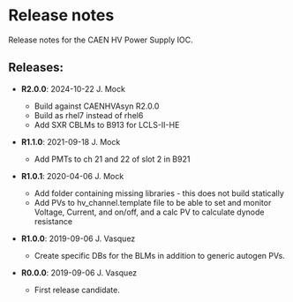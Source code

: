 # Release notes

Release notes for the CAEN HV Power Supply IOC.

## Releases:
* __R2.0.0__: 2024-10-22 J. Mock
  * Build against CAENHVAsyn R2.0.0
  * Build as rhel7 instead of rhel6
  * Add SXR CBLMs to B913 for LCLS-II-HE

* __R1.1.0__: 2021-09-18 J. Mock
  * Add PMTs to ch 21 and 22 of slot 2 in B921

* __R1.0.1__: 2020-04-06 J. Mock
  * Add folder containing missing libraries - this does not build statically
  * Add PVs to hv_channel.template file to be able to set and monitor
     Voltage, Current, and on/off, and a calc PV to calculate dynode resistance

* __R1.0.0__: 2019-09-06 J. Vasquez
  * Create specific DBs for the BLMs in addition to generic 
    autogen PVs.

* __R0.0.0__: 2019-09-06 J. Vasquez
  * First release candidate.
